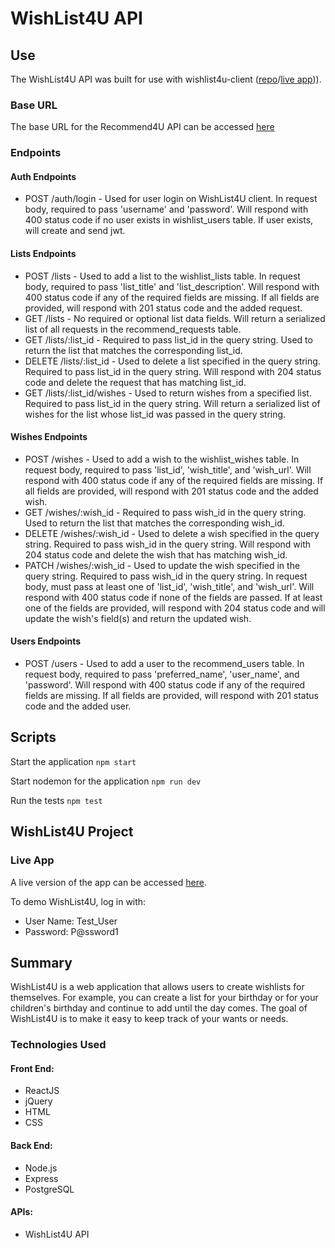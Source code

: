 # WishList4U API

## Use

The WishList4U API was built for use with wishlist4u-client ([repo](https://github.com/jyip01/wishlist4u-client)/[live app](https://wishlist4u-client.vercel.app/))).


### Base URL

The base URL for the Recommend4U API can be accessed [here](https://fierce-plains-04234.herokuapp.com/api)

### Endpoints

#### Auth Endpoints

* POST /auth/login - Used for user login on WishList4U client. In request body, required to pass 'username' and 'password'. Will respond with 400 status code if no user exists in wishlist_users table. If user exists, will create and send jwt.

#### Lists Endpoints

* POST /lists - Used to add a list to the wishlist_lists table. In request body, required to pass 'list_title' and 'list_description'. Will respond with 400 status code if any of the required fields are missing. If all fields are provided, will respond with 201 status code and the added request.
* GET /lists - No required or optional list data fields. Will return a serialized list of all requests in the recommend_requests table.
* GET /lists/:list_id - Required to pass list_id in the query string. Used to return the list that matches the corresponding list_id.
* DELETE /lists/:list_id - Used to delete a list specified in the query string. Required to pass list_id in the query string. Will respond with 204 status code and delete the request that has matching list_id.
* GET /lists/:list_id/wishes - Used to return wishes from a specified list. Required to pass list_id in the query string. Will return a serialized list of wishes for the list whose list_id was passed in the query string. 

#### Wishes Endpoints

* POST /wishes - Used to add a wish to the wishlist_wishes table. In request body, required to pass 'list_id', 'wish_title', and 'wish_url'. Will respond with 400 status code if any of the required fields are missing. If all fields are provided, will respond with 201 status code and the added wish.
* GET /wishes/:wish_id - Required to pass wish_id in the query string. Used to return the list that matches the corresponding wish_id.
* DELETE /wishes/:wish_id - Used to delete a wish specified in the query string. Required to pass wish_id in the query string. Will respond with 204 status code and delete the wish that has matching wish_id.
* PATCH /wishes/:wish_id - Used to update the wish specified in the query string. Required to pass wish_id in the query string. In request body, must pass at least one of 'list_id', 'wish_title', and 'wish_url'. Will respond with 400 status code if none of the fields are passed. If at least one of the fields are provided, will respond with 204 status code and will update the wish's field(s) and return the updated wish.

#### Users Endpoints

* POST /users - Used to add a user to the recommend_users table. In request body, required to pass 'preferred_name', 'user_name', and 'password'. Will respond with 400 status code if any of the required fields are missing. If all fields are provided, will respond with 201 status code and the added user.

## Scripts

Start the application `npm start`

Start nodemon for the application `npm run dev`

Run the tests `npm test`

## WishList4U Project

### Live App 

A live version of the app can be accessed [here](https://wishlist4u-client.vercel.app/). 

To demo WishList4U, log in with: 
* User Name: Test_User
* Password: P@ssword1

## Summary
WishList4U is a web application that allows users to create wishlists for themselves. For example, you can create a list for your birthday or for your children's birthday and continue to add until the day comes. The goal of WishList4U is to make it easy to keep track of your wants or needs. 

### Technologies Used

#### Front End: 
* ReactJS
* jQuery
* HTML
* CSS

#### Back End: 
* Node.js
* Express
* PostgreSQL

#### APIs:
* WishList4U API